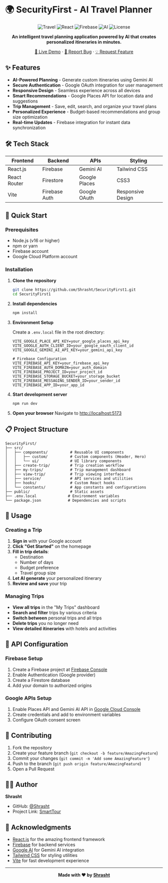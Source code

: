 # 🌍 SecurityFirst - AI Travel Planner

<div align="center">

![Travel](https://img.shields.io/badge/Travel-Planning-blue)
![React](https://img.shields.io/badge/React-18.x-61DAFB?logo=react)
![Firebase](https://img.shields.io/badge/Firebase-9.x-FFCA28?logo=firebase)
![AI](https://img.shields.io/badge/AI-Gemini-4285F4?logo=google)
![License](https://img.shields.io/badge/License-MIT-green)

**An intelligent travel planning application powered by AI that creates personalized itineraries in minutes.**

[🚀 Live Demo](http://localhost:5173) · [📝 Report Bug](https://github.com/Shrasht/SecurityFirst1/issues) · [💡 Request Feature](https://github.com/Shrasht/SecurityFirst1/issues)

</div>

## ✨ Features

-  **AI-Powered Planning** - Generate custom itineraries using Gemini AI
- **Secure Authentication** - Google OAuth integration for user management
- **Responsive Design** - Seamless experience across all devices
- **Smart Recommendations** - Google Places API for location data and suggestions
-  **Trip Management** - Save, edit, search, and organize your travel plans
-  **Personalized Experience** - Budget-based recommendations and group size optimization
-  **Real-time Updates** - Firebase integration for instant data synchronization

## 🛠️ Tech Stack

| Frontend     | Backend       | APIs          | Styling           |
| ------------ | ------------- | ------------- | ----------------- |
| React.js     | Firebase      | Gemini AI     | Tailwind CSS      |
| React Router | Firestore     | Google Places | CSS3              |
| Vite         | Firebase Auth | Google OAuth  | Responsive Design |

## 🚀 Quick Start

### Prerequisites

- Node.js (v16 or higher)
- npm or yarn
- Firebase account
- Google Cloud Platform account

### Installation

1. **Clone the repository**

   ```bash
   git clone https://github.com/Shrasht/SecurityFirst1.git
   cd SecurityFirst1
   ```

2. **Install dependencies**

   ```bash
   npm install
   ```

3. **Environment Setup**

   Create a `.env.local` file in the root directory:

   ```env
   VITE_GOOGLE_PLACE_API_KEY=your_google_places_api_key
   VITE_GOOGLE_AUTH_CLIENT_ID=your_google_oauth_client_id
   VITE_GOOGLE_GEMINI_AI_API_KEY=your_gemini_api_key

   # Firebase Configuration
   VITE_FIREBASE_API_KEY=your_firebase_api_key
   VITE_FIREBASE_AUTH_DOMAIN=your_auth_domain
   VITE_FIREBASE_PROJECT_ID=your_project_id
   VITE_FIREBASE_STORAGE_BUCKET=your_storage_bucket
   VITE_FIREBASE_MESSAGING_SENDER_ID=your_sender_id
   VITE_FIREBASE_APP_ID=your_app_id
   ```

4. **Start development server**

   ```bash
   npm run dev
   ```

5. **Open your browser**
   Navigate to [http://localhost:5173](http://localhost:5173)

## 📋 Project Structure

```
SecurityFirst/
├── src/
│   ├── components/          # Reusable UI components
│   │   ├── custom/          # Custom components (Header, Hero)
│   │   └── ui/              # UI library components
│   ├── create-trip/         # Trip creation workflow
│   ├── my-trips/            # Trip management dashboard
│   ├── view-trip/           # Trip viewing interface
│   ├── service/             # API services and utilities
│   ├── hooks/               # Custom React hooks
│   └── constants/           # App constants and configurations
├── public/                  # Static assets
├── .env.local              # Environment variables
└── package.json            # Dependencies and scripts
```

## 🎯 Usage

### Creating a Trip

1. **Sign in** with your Google account
2. **Click "Get Started"** on the homepage
3. **Fill in trip details**:
   - Destination
   - Number of days
   - Budget preference
   - Travel group size
4. **Let AI generate** your personalized itinerary
5. **Review and save** your trip

### Managing Trips

- **View all trips** in the "My Trips" dashboard
- **Search and filter** trips by various criteria
- **Switch between** personal trips and all trips
- **Delete trips** you no longer need
- **View detailed itineraries** with hotels and activities

## 🔧 API Configuration

### Firebase Setup

1. Create a Firebase project at [Firebase Console](https://console.firebase.google.com/)
2. Enable Authentication (Google provider)
3. Create a Firestore database
4. Add your domain to authorized origins

### Google APIs Setup

1. Enable Places API and Gemini AI API in [Google Cloud Console](https://console.cloud.google.com/)
2. Create credentials and add to environment variables
3. Configure OAuth consent screen

## 🤝 Contributing

1. Fork the repository
2. Create your feature branch (`git checkout -b feature/AmazingFeature`)
3. Commit your changes (`git commit -m 'Add some AmazingFeature'`)
4. Push to the branch (`git push origin feature/AmazingFeature`)
5. Open a Pull Request



## 👨‍💻 Author

**Shrasht**

- GitHub: [@Shrasht](https://github.com/Shrasht)
- Project Link: [SmartTour](https://github.com/Shrasht/SmartTour)

## 🙏 Acknowledgments

- [React.js](https://reactjs.org/) for the amazing frontend framework
- [Firebase](https://firebase.google.com/) for backend services
- [Google AI](https://ai.google.dev/) for Gemini AI integration
- [Tailwind CSS](https://tailwindcss.com/) for styling utilities
- [Vite](https://vitejs.dev/) for fast development experience

---

<div align="center">

**Made with ❤️  by [Shrasht](https://github.com/Shrasht)**

</div>
